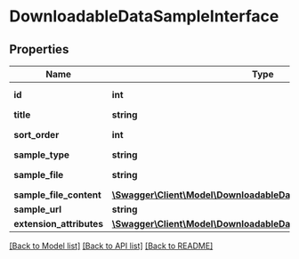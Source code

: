 # DownloadableDataSampleInterface

## Properties
Name | Type | Description | Notes
------------ | ------------- | ------------- | -------------
**id** | **int** | Sample(or link) id | [optional] 
**title** | **string** | Title | 
**sort_order** | **int** | Order index for sample | 
**sample_type** | **string** |  | 
**sample_file** | **string** | relative file path | [optional] 
**sample_file_content** | [**\Swagger\Client\Model\DownloadableDataFileContentInterface**](DownloadableDataFileContentInterface.md) |  | [optional] 
**sample_url** | **string** | file URL | [optional] 
**extension_attributes** | [**\Swagger\Client\Model\DownloadableDataSampleExtensionInterface**](DownloadableDataSampleExtensionInterface.md) |  | [optional] 

[[Back to Model list]](../README.md#documentation-for-models) [[Back to API list]](../README.md#documentation-for-api-endpoints) [[Back to README]](../README.md)


